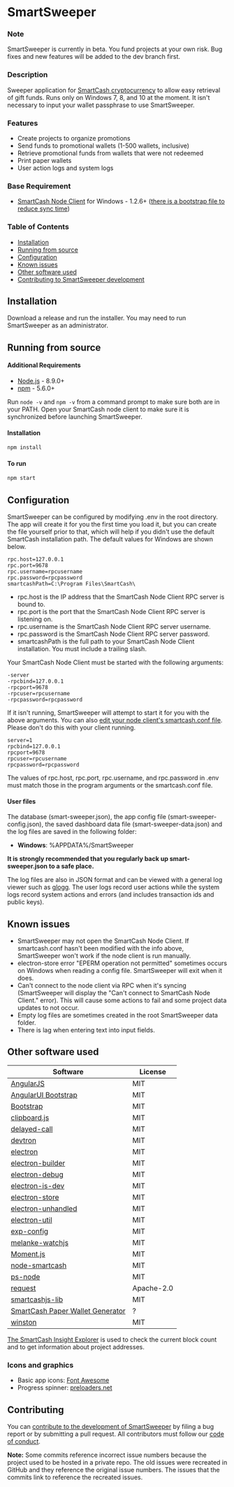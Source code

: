 # SmartSweeper

### Note
SmartSweeper is currently in beta. You fund projects at your own risk. Bug fixes and new features will be added to the dev branch first.

### Description
Sweeper application for [SmartCash cryptocurrency](http://smartcash.cc) to allow easy retrieval of gift funds. Runs only on Windows 7, 8, and 10 at the moment. It isn't necessary to input your wallet passphrase to use SmartSweeper.

### Features
* Create projects to organize promotions
* Send funds to promotional wallets (1-500 wallets, inclusive)
* Retrieve promotional funds from wallets that were not redeemed
* Print paper wallets
* User action logs and system logs

### Base Requirement
* [SmartCash Node Client](https://smartcash.cc/wallets/) for Windows - 1.2.6+ ([there is a bootstrap file to reduce sync time](https://smartcash.freshdesk.com/support/solutions/articles/35000027174-using-the-bootstrap-to-speedup-sync-process))

### Table of Contents
* [Installation](#installation)
* [Running from source](#running-from-source)
* [Configuration](#configuration)
* [Known issues](#known-issues)
* [Other software used](#other-software-used)
* [Contributing to SmartSweeper development](#contributing)


## Installation
Download a release and run the installer. You may need to run SmartSweeper as an administrator.


## Running from source
#### Additional Requirements
* [Node.js](http://nodejs.org) - 8.9.0+
* [npm](http://npmjs.com) - 5.6.0+

Run ```node -v``` and ```npm -v``` from a command prompt to make sure both are in your PATH. Open your SmartCash node client to make sure it is synchronized before launching SmartSweeper.

#### Installation
``` bash
npm install
```

#### To run
``` bash
npm start
```


## Configuration
SmartSweeper can be configured by modifying .env in the root directory. The app will create it for you the first time you load it, but you can create the file yourself prior to that, which will help if you didn't use the default SmartCash installation path. The default values for Windows are shown below.
```
rpc.host=127.0.0.1
rpc.port=9678
rpc.username=rpcusername
rpc.password=rpcpassword
smartcashPath=C:\Program Files\SmartCash\
```

* rpc.host is the IP address that the SmartCash Node Client RPC server is bound to.
* rpc.port is the port that the SmartCash Node Client RPC server is listening on.
* rpc.username is the SmartCash Node Client RPC server username.
* rpc.password is the SmartCash Node Client RPC server password.
* smartcashPath is the full path to your SmartCash Node Client installation. You must include a trailing slash.


Your SmartCash Node Client must be started with the following arguments:
```
-server
-rpcbind=127.0.0.1
-rpcport=9678
-rpcuser=rpcusername
-rpcpassword=rpcpassword
```

If it isn't running, SmartSweeper will attempt to start it for you with the above arguments. You can also [edit your node client's smartcash.conf file](https://smartcash.freshdesk.com/support/solutions/articles/35000038702-smartcash-conf-configuration-file). Please don't do this with your client running.

```
server=1
rpcbind=127.0.0.1
rpcport=9678
rpcuser=rpcusername
rpcpassword=rpcpassword
```

The values of rpc.host, rpc.port, rpc.username, and rpc.password in .env must match those in the program arguments or the smartcash.conf file.


#### User files
The database (smart-sweeper.json), the app config file (smart-sweeper-config.json), the saved dashboard data file (smart-sweeper-data.json) and the log files are saved in the following folder:

* **Windows**: %APPDATA%/SmartSweeper

**It is strongly recommended that you regularly back up smart-sweeper.json to a safe place.**

The log files are also in JSON format and can be viewed with a general log viewer such as [glogg](https://github.com/nickbnf/glogg). The user logs record user actions while the system logs record system actions and errors (and includes transaction ids and public keys).


## Known issues
* SmartSweeper may not open the SmartCash Node Client. If smartcash.conf hasn't been modified with the info above, SmartSweeper won't work if the node client is run manually.
* electron-store error "EPERM operation not permitted" sometimes occurs on Windows when reading a config file. SmartSweeper will exit when it does.
* Can't connect to the node client via RPC when it's syncing (SmartSweeper will display the "Can't connect to SmartCash Node Client." error). This will cause some actions to fail and some project data updates to not occur.
* Empty log files are sometimes created in the root SmartSweeper data folder.
* There is lag when entering text into input fields.


## Other software used
Software | License
-------- | --------
[AngularJS](http://angularjs.org) | MIT
[AngularUI Bootstrap](https://github.com/angular-ui/bootstrap) | MIT
[Bootstrap](https://getbootstrap.com/docs/3.3/) | MIT
[clipboard.js](https://clipboardjs.com) | MIT
[delayed-call](https://github.com/finnolav/delayed-call) | MIT
[devtron](https://github.com/electron/devtron) | MIT
[electron](https://github.com/electron/electron) | MIT
[electron-builder](https://github.com/electron-userland/electron-builder) | MIT
[electron-debug](https://github.com/sindresorhus/electron-debug) | MIT
[electron-is-dev](https://github.com/sindresorhus/electron-is-dev) | MIT
[electron-store](https://github.com/sindresorhus/electron-store) | MIT
[electron-unhandled](https://github.com/sindresorhus/electron-unhandled) | MIT
[electron-util](https://github.com/sindresorhus/electron-util) | MIT
[exp-config](https://github.com/ExpressenAB/exp-config) | MIT
[melanke-watchjs](https://github.com/melanke/Watch.JS) | MIT
[Moment.js](https://github.com/moment/moment) | MIT
[node-smartcash](https://github.com/miyakoj/node-smartcash) | MIT
[ps-node](https://github.com/neekey/ps) | MIT
[request](https://github.com/request/request) | Apache-2.0
[smartcashjs-lib](https://github.com/SmartCash/SmartCashjs-lib) | MIT
[SmartCash Paper Wallet Generator](https://github.com/SmartCash/PaperWalletGenerator) | ?
[winston](https://github.com/winstonjs/winston) | MIT


[The SmartCash Insight Explorer](https://insight.smartcash.cc) is used to check the current block count and to get information about project addresses.

### Icons and graphics
* Basic app icons: [Font Awesome](http://fontawesome.io)
* Progress spinner: [preloaders.net](https://preloaders.net)


## Contributing
You can [contribute to the development of SmartSweeper](CONTRIBUTING.md) by filing a bug report or by submitting a pull request. All contributors must follow our [code of conduct](CODE_OF_CONDUCT.md).

**Note:** Some commits reference incorrect issue numbers because the project used to be hosted in a private repo. The old issues were recreated in GitHub and they reference the original issue numbers. The issues that the commits link to reference the recreated issues.